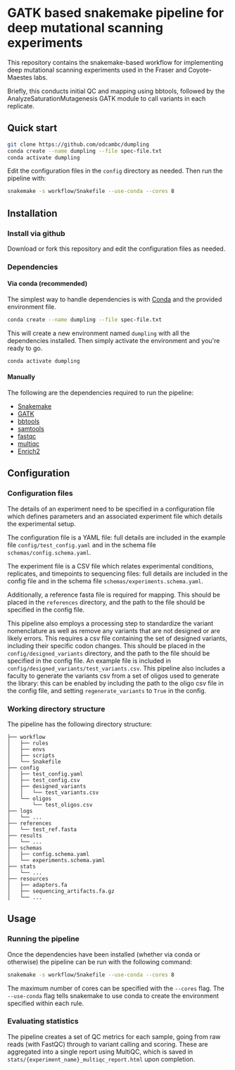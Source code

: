 # GATK based snakemake pipeline for deep mutational scanning experiments

This repository contains the snakemake-based workflow for implementing
deep mutational scanning experiments used in the Fraser and Coyote-Maestes labs.

Briefly, this conducts initial QC and mapping using bbtools, followed by the
AnalyzeSaturationMutagenesis GATK module to call variants in each replicate.

## Quick start

```bash
git clone https://github.com/odcambc/dumpling
conda create --name dumpling --file spec-file.txt
conda activate dumpling
```
Edit the configuration files in the `config` directory as needed. Then run the pipeline with:

```bash
snakemake -s workflow/Snakefile --use-conda --cores 8
```

## Installation

### Install via github

Download or fork this repository and edit the configuration files as needed.

### Dependencies

#### Via conda (recommended)
The simplest way to handle dependencies is with [Conda](https://conda.io/docs/) and the provided environment file.

```bash
conda create --name dumpling --file spec-file.txt
```

This will create a new environment named `dumpling` with all the dependencies installed. Then simply activate the environment and you're ready to go.

```bash
conda activate dumpling
```

#### Manually

The following are the dependencies required to run the pipeline:

* [Snakemake](https://snakemake.readthedocs.io/en/stable/)
* [GATK](https://software.broadinstitute.org/gatk/)
* [bbtools](https://jgi.doe.gov/data-and-tools/bbtools/)
* [samtools](http://www.htslib.org/)
* [fastqc](https://www.bioinformatics.babraham.ac.uk/projects/fastqc/)
* [multiqc](http://multiqc.info/)
* [Enrich2](https://enrich2.readthedocs.io/en/latest/)

## Configuration

### Configuration files
The details of an experiment need to be specified in a configuration file which defines parameters and an associated experiment file which details
the experimental setup.

The configuration file is a YAML file: full details are included in the example file `config/test_config.yaml` and in the schema file `schemas/config.schema.yaml`.

The experiment file is a CSV file which relates experimental conditions, replicates, and timepoints to sequencing files: full details are included in the config file and in the schema file `schemas/experiments.schema.yaml`.

Additionally, a reference fasta file is required for mapping. This should be placed in the `references` directory, and the path to the file should be specified in the config file.

This pipeline also employs a processing step to standardize the variant
nomenclature as well as remove any variants that are not designed or are likely errors. This requires a csv file containing the set of designed variants, including their specific codon changes. This should be placed in the `config/designed_variants` directory, and the path to the file should be specified in the config file. An example file is included in `config/designed_variants/test_variants.csv`. This pipeline also includes a faculty
to generate the variants csv from a set of oligos used to generate the library: this can be enabled by including the path to the oligo csv file in the config file, and setting `regenerate_variants` to `True` in the config.

### Working directory structure

The pipeline has the following directory structure:
```
├── workflow
│   ├── rules
│   ├── envs
│   ├── scripts
│   └── Snakefile
├── config
│   ├── test_config.yaml
│   ├── test_config.csv
│   ├── designed_variants
│   │   └── test_variants.csv
│   └── oligos
│       └── test_oligos.csv
├── logs
│   └── ...
├── references
│   └── test_ref.fasta
├── results
│   └── ...
├── schemas
│   ├── config.schema.yaml
│   └── experiments.schema.yaml
├── stats
│   └── ...
├── resources
│   ├── adapters.fa
│   ├── sequencing_artifacts.fa.gz
│   └── ...

```
## Usage

### Running the pipeline

Once the dependencies have been installed (whether via conda or otherwise) the pipeline can be run with the following command:

```bash
snakemake -s workflow/Snakefile --use-conda --cores 8
```

The maximum number of cores can be specified with the `--cores` flag. The `--use-conda` flag tells snakemake to use conda to create the environment specified within each rule.

### Evaluating statistics

The pipeline creates a set of QC metrics for each sample, going from
raw reads (with FastQC) through to variant calling and scoring. These
are aggregated into a single report using MultiQC, which is saved in
`stats/{experiment_name}_multiqc_report.html` upon completion.
